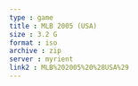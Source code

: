 ```yaml
---
type : game
title : MLB 2005 (USA)
size : 3.2 G
format : iso
archive : zip
server : myrient
link2 : MLB%202005%20%28USA%29
---
```


